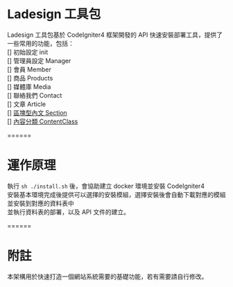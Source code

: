 # Ladesign 工具包

Ladesign 工具包基於 CodeIgniter4 框架開發的 API 快速安裝部署工具，提供了一些常用的功能，包括：  
[] 初始設定 init  
[] 管理員設定  Manager   
[] 會員  Member   
[] 商品  Products   
[] 媒體庫  Media   
[] 聯絡我們  Contact   
[] 文章  Article   
[] [區塊型內文  Section](https://github.com/gwolf0719/ladesignToolkit/tree/master/files/plugins/Section)   
[] [內容分類  ContentClass](https://github.com/gwolf0719/ladesignToolkit/tree/master/files/plugins/ContentClass)   


======
# 運作原理  
執行 `` sh ./install.sh `` 後，會協助建立 docker 環境並安裝 CodeIgniter4  
安裝基本環境完成後提供可以選擇的安裝模組，選擇安裝後會自動下載對應的模組並安裝到對應的資料表中  
並執行資料表的部署，以及 API 文件的建立。


======
# 附註 
本架構用於快速打造一個網站系統需要的基礎功能，若有需要請自行修改。
